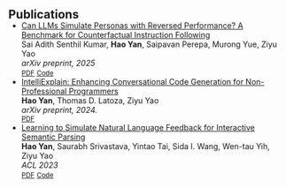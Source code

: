 <h2 id="publications" style="margin: 2px 0px -15px;">Publications</h2>

<div class="publications">
<ul class="bibliography">
<li>
  <div class="col-sm-9" style="position: relative;padding-right: 15px;">
    <div class="title"><a href="https://arxiv.org/pdf/2504.06460">Can LLMs Simulate Personas with Reversed Performance? A Benchmark for Counterfactual Instruction Following</a></div>
    <div class="author">Sai Adith Senthil Kumar, <strong>Hao Yan</strong>, Saipavan Perepa, Murong Yue, Ziyu Yao</div>
    <div class="periodical"><em>arXiv preprint, 2025</em></div>
    <div class="links">
      <a href="https://arxiv.org/pdf/2305.08195.pdf" class="btn btn-sm z-depth-0" role="button" target="_blank" style="font-size:12px;">PDF</a>
      <a href="https://github.com/hyan5/Learning_to_Simulate_NL_Feedback" class="btn btn-sm z-depth-0" role="button" target="_blank" style="font-size:12px;">Code</a>
    </div>
  </div>
</li>

<li>
  <div class="col-sm-9" style="position: relative;padding-right: 15px;">
    <div class="title"><a href="https://arxiv.org/pdf/2405.10250v3">IntelliExplain: Enhancing Conversational Code Generation for Non-Professional Programmers</a></div>
    <div class="author"><strong>Hao Yan</strong>, Thomas D. Latoza, Ziyu Yao</div>
    <div class="periodical"><em>arXiv preprint, 2024.</em></div>
    <div class="links">
      <a href="https://arxiv.org/pdf/2405.10250v3" class="btn btn-sm z-depth-0" role="button" target="_blank" style="font-size:12px;">PDF</a>
      <!-- <a href="https://github.com/hyan5/Learning_to_Simulate_NL_Feedback" class="btn btn-sm z-depth-0" role="button" target="_blank" style="font-size:12px;">Code</a> -->
    </div>
  </div>
</li>

<li>
  <div class="col-sm-9" style="position: relative;padding-right: 15px;">
    <div class="title"><a href="https://arxiv.org/pdf/2305.08195.pdf">Learning to Simulate Natural Language Feedback for Interactive Semantic Parsing</a></div>
    <div class="author"><strong>Hao Yan</strong>, Saurabh Srivastava, Yintao Tai, Sida I. Wang, Wen-tau Yih, Ziyu Yao</div>
    <div class="periodical"><em>ACL 2023</em></div>
    <div class="links">
      <a href="https://arxiv.org/pdf/2305.08195.pdf" class="btn btn-sm z-depth-0" role="button" target="_blank" style="font-size:12px;">PDF</a>
      <a href="https://github.com/hyan5/Learning_to_Simulate_NL_Feedback" class="btn btn-sm z-depth-0" role="button" target="_blank" style="font-size:12px;">Code</a>
    </div>
  </div>
</li>
</ul>
</div>
